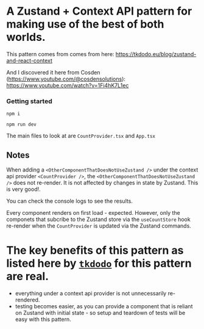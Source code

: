 # A Zustand + Context API pattern for making use of the best of both worlds.

This pattern comes from comes from here: https://tkdodo.eu/blog/zustand-and-react-context

And I discovered it here from Cosden (https://www.youtube.com/@cosdensolutions): https://www.youtube.com/watch?v=1Fi4hK7L1ec

### Getting started

`npm i`

`npm run dev`

The main files to look at are `CountProvider.tsx` and `App.tsx`

## Notes

When adding a `<OtherComponentThatDoesNotUseZustand />` under the context api provider `<CountProvider />`, the `<OtherComponentThatDoesNotUseZustand />` does not re-render. It is not affected by changes in state by Zustand. This is very good!.

You can check the console logs to see the results.

Every component renders on first load - expected. However, only the componets that subcribe to the Zustand store via the `useCountStore` hook re-render when the `CountProvider` is updated via the Zustand commands.

# The key benefits of this pattern as listed here by [`tkdodo`](https://tkdodo.eu/blog/zustand-and-react-context) for this pattern are real.

- everything under a context api provider is not unnecessarily re-rendered.
- testing becomes easier, as you can provide a component that is reliant on Zustand with initial state - so setup and teardown of tests will be easy with this pattern.
